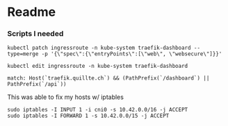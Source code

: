 # Readme

### Scripts I needed

```
kubectl patch ingressroute -n kube-system traefik-dashboard --type=merge -p '{\"spec\":{\"entryPoints\":[\"web\", \"websecure\"]}}'

kubectl edit ingressroute -n kube-system traefik-dashboard

match: Host(`traefik.quillte.ch`) && (PathPrefix(`/dashboard`) || PathPrefix(`/api`))
```

This was able to fix my hosts w/ iptables

```
sudo iptables -I INPUT 1 -i cni0 -s 10.42.0.0/16 -j ACCEPT
sudo iptables -I FORWARD 1 -s 10.42.0.0/15 -j ACCEPT
```
